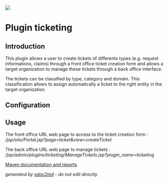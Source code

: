 ![](http://dev.lutece.paris.fr/jenkins/buildStatus/icon?job=collab-plugin-ticketing-deploy)
# Plugin ticketing

## Introduction

This plugin allows a user to create tickets of differents types (e.g. request informations, claims) through a front office ticket creation form and allows a target organization to manage these tickets through a back office interface.

The tickets can be classified by type, category and domain. This classification allows to assign automatically a ticket to the right entity in the target organization.

## Configuration

## Usage

The front office URL web page to access to the ticket creation form : */jsp/site/Portal.jsp?page=ticket&view=createTicket* 

The back office URL web page to manage tickets : */jsp/admin/plugins/ticketing/ManageTickets.jsp?plugin_name=ticketing* 


[Maven documentation and reports](http://dev.lutece.paris.fr/plugins/plugin-ticketing/)




 *generated by [xdoc2md](https://github.com/lutece-platform/tools-maven-xdoc2md-plugin) - do not edit directly.*